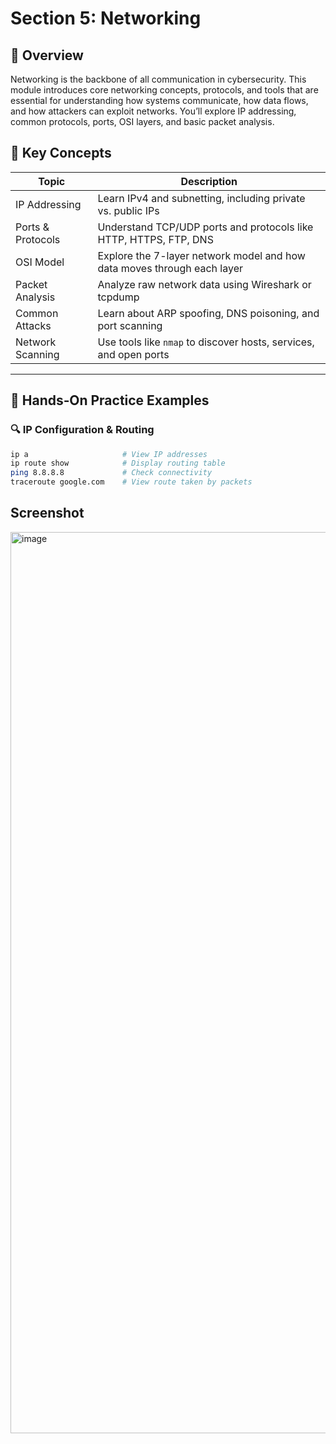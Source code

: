# Section 5: Networking

## 🧭 Overview

Networking is the backbone of all communication in cybersecurity. This module introduces core networking concepts, protocols, and tools that are essential for understanding how systems communicate, how data flows, and how attackers can exploit networks. You’ll explore IP addressing, common protocols, ports, OSI layers, and basic packet analysis.

## 📌 Key Concepts

| Topic             | Description                                                                 |
|-------------------|-----------------------------------------------------------------------------|
| IP Addressing     | Learn IPv4 and subnetting, including private vs. public IPs                 |
| Ports & Protocols | Understand TCP/UDP ports and protocols like HTTP, HTTPS, FTP, DNS           |
| OSI Model         | Explore the 7-layer network model and how data moves through each layer     |
| Packet Analysis   | Analyze raw network data using Wireshark or tcpdump                         |
| Common Attacks    | Learn about ARP spoofing, DNS poisoning, and port scanning                  |
| Network Scanning  | Use tools like `nmap` to discover hosts, services, and open ports           |

---

## 🧪 Hands‑On Practice Examples

### 🔍 IP Configuration & Routing

```bash
ip a                     # View IP addresses
ip route show            # Display routing table
ping 8.8.8.8             # Check connectivity
traceroute google.com    # View route taken by packets
```

## Screenshot 
<img width="1766" height="1442" alt="image" src="https://github.com/user-attachments/assets/bdb8089a-28b6-4ea3-b8f0-fc69d4bed38a" />
